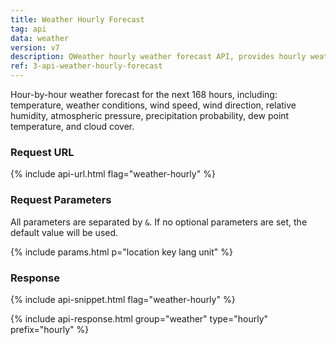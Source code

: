 ```yaml
---
title: Weather Hourly Forecast
tag: api
data: weather
version: v7
description: QWeather hourly weather forecast API, provides hourly weather forecasts for global cities in the next 168 hours, including temperature, weather conditions, wind speed, wind direction, relative humidity, atmospheric pressure, precipitation probability, dew point temperature, and cloud cover.
ref: 3-api-weather-hourly-forecast
---
```


Hour-by-hour weather forecast for the next 168 hours, including: temperature, weather conditions, wind speed, wind direction, relative humidity, atmospheric pressure, precipitation probability, dew point temperature, and cloud cover.

### Request URL

{% include api-url.html flag="weather-hourly" %}
  
### Request Parameters

All parameters are separated by `&`. If no optional parameters are set, the default value will be used.

{% include params.html p="location key lang unit" %}

### Response

{% include api-snippet.html flag="weather-hourly" %}

{% include api-response.html group="weather" type="hourly" prefix="hourly" %}
